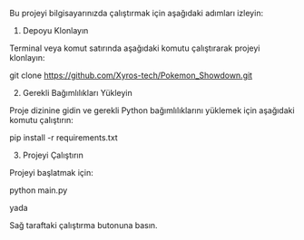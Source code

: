 Bu projeyi bilgisayarınızda çalıştırmak için aşağıdaki adımları izleyin:

1. Depoyu Klonlayın

Terminal veya komut satırında aşağıdaki komutu çalıştırarak projeyi klonlayın:

git clone https://github.com/Xyros-tech/Pokemon_Showdown.git

2. Gerekli Bağımlılıkları Yükleyin

Proje dizinine gidin ve gerekli Python bağımlılıklarını yüklemek için aşağıdaki komutu çalıştırın:

pip install -r requirements.txt

3. Projeyi Çalıştırın

Projeyi başlatmak için:

python main.py 

yada 

Sağ taraftaki çalıştırma butonuna basın.
